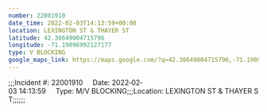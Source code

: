 ```yaml
---
number: 22001910
date_time: 2022-02-03T14:13:59+00:00
location: LEXINGTON ST & THAYER ST
latitude: 42.38649004715796
longitude: -71.19096992127177
type: V BLOCKING
google_maps_link: https://maps.google.com/?q=42.38649004715796,-71.19096992127177
---
```


;;;Incident #: 22001910     Date: 2022‐02‐03 14:13:59     Type: M/V BLOCKING;;;Location: LEXINGTON ST & THAYER ST;;;;;;
